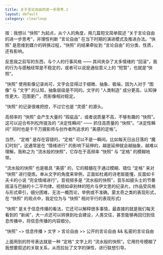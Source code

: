 ```yaml
---
title: 关于言论自由的进一步思考.1
layout: default
category: clearloop
---
```


按：我想以 “快照” 为起点，从个人的角度，用几篇短文简单叙述 “关于言论自由的进一步思考”，并理性判断 “言论自由” 在当下时期的演进模式及推进办法。“快照” 是思维到媒介的转换过程，“快照” 的结果牵扯到 “言论自由” 的分类、性质，还有影响。

反思我之前写的东西，与个人的行事风格 —— 其间夹杂了太多情绪的 “回滚”，我的行为与感触经常是不稳定的，或者可以说是通俗意义上的 “短暂”，也就是“快照”。

“快照” 使用影像记录尚可，文字会显得过于细微、抽象、极端，因为人对于 “图像” 与 “文字” 的认知，抽象层级是不同的。文字的 “人类制造” 成分更高，认知弹性更大、范围更广，而影像相对稳定。

 “快照” 的记录很难把控，不过它也是 “灵感” 的源头。

高频率的 “快照” 会产生大量的 “瑕疵品”，或者说质量不高，不够有趣的 “快照”。这可以迎合布列松所提及的 “决定性瞬间” —— 抓住高质量的 “快照”。“决定性瞬间” 同时也是千千万摄影师与创作者所追求的 “美感的定格”。

当然， “定格” 是存在容错的，“定格” 可以不是一瞬间。比如每天日出日落的 “魔幻时刻”，这通常是在 “情绪进行” 的影响下延伸的，越是延伸就会越抽象，越难以理解。我称之为 “流水般的快照”，它存在于高频率 “快照” 与 “定格” 的模糊地带。

“流水般的快照” 也是极具 “美感” 的，它的精髓在于通过模糊、错位 “定格” 来对 “快照” 进行提炼。单从文字的角度来举例，正面如杜甫的诗老妪能懂，反面如卡夫卡的小说 “完全情绪进行”。音视频多是 “流水般的快照”，音乐如披头士的节奏摇滚与巴赫的十二平均律。视频如卓别林的短片与伊文思的纪录片。(作品受风格与形式牵引，细分困难，无法一概而论，举例或不准确。蒙太奇之类的表现形式，在 “快照” 的观点中，我定位为与 “快照” 相对平行的表现形式)

“快照” 是关于信息传播的看法，它还可以解释很多事情，最直接的就是我们每天看到的 “新闻”，大一点还可以转换到社会建设，人类交往，甚至能够再回归到信息传播中，将信息传播的内容细分。

“快照”  ~> 信息传播 > 文字 > 言论自由 >> 公开的言论自由 && 私密的言论自由

上面用到的符号表达就是一种 “定格“ 文字上的 “流水般的快照”。它用符号模糊了我想要叙述的关联关系，从而拉扯了文字的弹性，进行联想引导。
